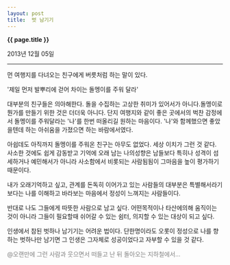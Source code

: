 ```yaml
---
layout: post
title: 	벗 남기기
---
```


**{{ page.title }}** <p class="meta">2013년 12월 05일</p>


---
먼 여행지를 다녀오는 친구에게 버릇처럼 하는 말이 있다. 

'제일 먼저 발뿌리에 걷어 차이는 돌멩이를 주워 달라'

대부분의 친구들은 의아해한다. 
돌을 수집하는 고상한 취미가 있어서가 아니다.돌멩이로 뭔가를 만들기 위한 것은 더더욱 아니다.  단지 여행지와 같이 좋은 곳에서의 벅찬 감정에서 돌멩이를 주워달라는 '나'를 한번 떠올리길 원하는 마음이다. '나'와 함께했으면 좋았을텐데 하는 아쉬움을 가졌으면 하는 바람에서였다. 

아쉽데도 아직까지 돌멩이를 주워온 친구는 아무도 없었다. 세상 이치가 그런 것 같다. 사소한 것에도 쉽게 감동받고 기억에 오래 남는 나의성향은 남들보다 특히나 성격이 섬세하거나 예민해서가 아니라 사소함에서 비롯되는 사람됨됨이 그마음을 높이 평가하기때문이다. 

내가 오래기억하고 싶고, 관계를 돈독히 이어가고 있는 사람들의 대부분은 특별해서라기보다는 나를 이해하고 바라보는 마음에서 정성이 느껴지는 사람들이다. 

반대로 나도 그들에게 따뜻한 사람으로 남고 싶다. 어떤목적이나 타산에의해 움직이는 것이 아니라 그들이 필요할때 쉬어갈 수 있는 쉼터, 의지할 수 있는 대상이 되고 싶다. 


인생에서 참된 벗하나 남기기는 어려운 법이다. 단한명이라도 오롯이 정성으로 나를 향하는 벗하나만 남기면 그 인생은 그자체로 성공이었다고 자부할 수 있을 것 같다. 
</br>

<font color=gray> @오랜만에 그런 사람과 웃으면서 떠들고 난 뒤 돌아오는 지하철에서...</font>